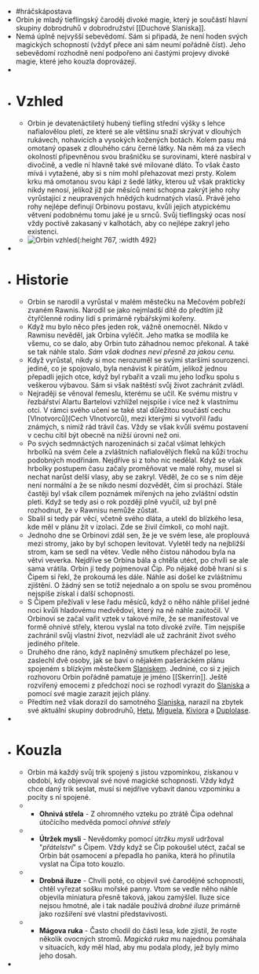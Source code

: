 - #hráčskápostava
- Orbin je mladý tieflingský čaroděj divoké magie, který je součástí hlavní skupiny dobrodruhů v dobrodružství [[Duchové Slaniska]].
- Nemá úplně nejvyšší sebevědomí. Sám si připadá, že není hoden svých magických schopností (vždyť přece ani sám neumí pořádně číst). Jeho sebevědomí rozhodně není podpořeno ani častými projevy divoké magie, které jeho kouzla doprovázejí.
-
- # Vzhled
	- Orbin je devatenáctiletý hubený tiefling střední výšky s lehce nafialovělou pletí, ze které se ale většinu snaží skrývat v dlouhých rukávech, nohavicích a vysokých kožených botách. Kolem pasu má omotaný opasek z dlouhého cáru černé látky. Na něm má za všech okolností připevněnou svou brašničku se surovinami, které nasbíral v divočině, a vedle ní hlavně také své milované dláto. To však často mívá i vytažené, aby si s ním mohl přehazovat mezi prsty. Kolem krku má omotanou svou kápi z šedé látky, kterou už však prakticky nikdy nenosí, jelikož již pár měsíců není schopna zakrýt jeho rohy vyrůstající z neupravených hnědých kudrnatých vlasů. Právě jeho rohy nejlépe definují Orbinovu postavu, kvůli jejich atypickému větvení podobnému tomu jaké je u srnců. Svůj tieflingský ocas nosí vždy poctivě zakasaný v kalhotách, aby co nejlépe zakryl jeho existenci.
	- ![Orbin vzhled](../assets/images/orbin-3d.png){:height 767, :width 492}
-
- # Historie
	- Orbin se narodil a vyrůstal v malém městečku na Mečovém pobřeží zvaném Rawnis. Narodil se jako nejmladší dítě do předtím již čtyřčlenné rodiny lidí s primárně rybářskými kořeny.
	- Když mu bylo něco přes jeden rok, vážně onemocněl. Nikdo v Rawnisu nevěděl, jak Orbina vyléčit. Jeho matka se modlila ke všemu, co se dalo, aby Orbin tuto záhadnou nemoc překonal. A také se tak náhle stalo. *Sám však dodnes neví přesně za jakou cenu.*
	- Když vyrůstal, nikdy si moc nerozuměl se svými staršími sourozenci. jediné, co je spojovalo, byla nenávist k pirátům, jelikož jednou přepadli jejich otce, když byl rybařit a vzali mu jeho loďku spolu s veškerou výbavou. Sám si však naštěstí svůj život zachránit zvládl.
	- Nejraději se věnoval řemeslu, kterému se učil. Ke svému mistru v řezbářství Alartu Bartelovi vzhlížel nejspíše i více než k vlastnímu otci. V rámci svého učení se také stal důležitou součástí cechu [Vlnotvorců](Cech Vlnotvorců), mezi kterými si vytvořil řadu známých, s nimiž rád trávil čas. Vždy se však kvůli svému postavení v cechu cítil být obecně na nižší úrovni než oni.
	- Po svých sedmnáctých narozeninách si začal všímat lehkých hrbolků na svém čele a zvláštních nafialovělých fleků na kůži trochu podobných modřinám. Nejdříve si z toho nic nedělal. Když se však hrbolky postupem času začaly proměňovat ve malé rohy, musel si nechat narůst delší vlasy, aby se zakryl. Věděl, že co se s ním děje není normální a že se nikdo nesmí dozvědět, čím si prochází. Stále častěji byl však cílem poznámek mířených na jeho zvláštní odstín pleti. Když se tedy asi o rok později plně vyučil, už byl pně rozhodnut, že v Rawnisu nemůže zůstat.
	- Sbalil si tedy pár věcí, včetně svého dláta, a utekl do blízkého lesa, kde měl v plánu žít v izolaci. Zde se živil čímkoli, co mohl najít.
	- Jednoho dne se Orbinovi zdál sen, že je ve svém lese, ale proplouvá mezi stromy, jako by byl schopen levitovat. Vyletěl tedy na nejbližší strom, kam se sedl na větev. Vedle něho čistou náhodou byla na větvi veverka. Nejdříve se Orbina bála a chtěla utéct, po chvíli se ale sama vrátila. Orbin jí tedy pojmenoval Čip. Po nějaké době hraní si s Čipem si řekl, že prokoumá les dále. Náhle asi došel ke zvláštnímu zjištění. O žádný sen se totiž nejednalo a on spolu se svou proměnou nejspíše získal i další schopnosti.
	- S Čipem přežívali v lese řadu měsíců, když o něho náhle přišel jedné noci kvůli hladovému medvědovi, který na ně náhle zaútočil. V Orbinovi se začal vařit vztek v takové míře, že se manifestoval ve formě ohnivé střely, kterou vyslal na toto divoké zvíře. Tím nejspíše zachránil svůj vlastní život, nezvládl ale už zachránit život svého jediného přítele.
	- Druhého dne ráno, když naplněný smutkem přecházel po lese, zaslechl dvě osoby, jak se baví o nějakém pašeráckém plánu spojeném s blízkým městečkem [Slaniskem](Slanisko). Jedniné, co si z jejich rozhovoru Orbin pořádně pamatuje je jméno [[Skerrin]]. Ještě rozvířený emocemi z předchozí noci se rozhodl vyrazit do [Slaniska](Slanisko) a pomocí své magie zarazit jejich plány.
	- Předtím než však dorazil do samotného [Slaniska](Slanisko), narazil na zbytek své aktuální skupiny dobrodruhů, [Hetu](Heta), [Miguela](Miguel), [Kiviora](Kivior) a [Duplolase](Duplolas).
-
- # Kouzla
	- Orbin má každý svůj trik spojený s jistou vzpomínkou, získanou v období, kdy objevoval své nové magické schopnosti. Vždy když chce daný trik seslat, musí si nejdříve vybavit danou vzpomínku a pocity s ní spojené.
	- - **Ohnivá střela** - Z ohromného vzteku po ztrátě Čipa odehnal útočícího medvěda pomocí *ohnivé střely*
	- - **Útržek mysli** - Nevědomky pomocí *útržku mysli* udržoval "*přátelství*" s Čipem. Vždy když se Čip pokoušel utéct, začal se Orbin bát osamocení a přepadla ho panika, která ho přinutila vyslat na Čipa toto kouzlo.
	- - **Drobná iluze** - Chvíli poté, co objevil své čarodějné schopnosti, chtěl vyřezat sošku mořské panny. Vtom se vedle něho náhle objevila miniatura přesně taková, jakou zamýšlel. Iluze sice nejsou hmotné, ale i tak nadále používá *drobné iluze* primárně jako rozšíření své vlastní představivosti.
	- - **Mágova ruka** - Často chodil do části lesa, kde zjistil, že roste několik ovocných stromů. *Magická ruka* mu najednou pomáhala v situacích, kdy měl hlad, aby mu podala plody, jež byly mimo jeho dosah.
-
